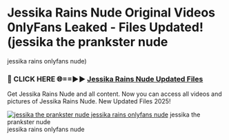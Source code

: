# Jessika Rains Nude Original Videos 0nlyFans Leaked - Files Updated! (jessika the prankster nude<br>
jessika rains onlyfans nude)

<h3>🔴 CLICK HERE 🌐==►► <a href="https://tinyurl.com/2p9ay9w9" rel="nofollow">Jessika Rains Nude Updated Files</a></h3>

Get Jessika Rains Nude and all content. Now you can access all videos and pictures of Jessika Rains Nude. New Updated Files 2025!

[![jessika the prankster nude<br>
jessika rains onlyfans nude](https://i.imgur.com/KQgVmj3.gif)](https://tinyurl.com/2p9ay9w9)
jessika the prankster nude<br>
jessika rains onlyfans nude